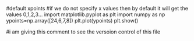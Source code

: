 #default xpoints
#if we do not specify x values then by default it will get the values 0,1,2,3...
import matplotlib.pyplot as plt
import numpy as np
ypoints=np.array([24,6,7,8])
plt.plot(ypoints)
plt.show()

#i am giving this comment to see the versoion control of this file 
